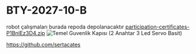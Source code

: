 # BTY-2027-10-B
robot çalışmaları burada repoda depolanacaktır
[participation-certificates-P1BnlEz3D4.zip](https://github.com/user-attachments/files/17703225/participation-certificates-P1BnlEz3D4.zip)
![Temel Guvenlik Kapısı (2 Anahtar 3 Led Servo Basit)](https://github.com/user-attachments/assets/c4aae380-0e89-4bbb-a550-a32f2acb01d5)

https://github.com/sertacates
















